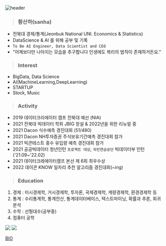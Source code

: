 ![header](https://capsule-render.vercel.app/api?type=waving&color=8C&height=200&section=header&text=Sanha%20&fontSize=50&animation=twinkling&fontcolor=8B4513&descSize=100)

> ### 황산하(sanha)
- 전북대 경제/통계(Jeonbuk National UNI. Economics & Statistics)
- DataScience & AI 를 위해 공부 및 기록
- `To Be AI Engineer, Data Scientist and CEO`
- "어제보다만 나아지는 모습을 추구합니다 인생에도 복리의 법칙이 존재하거든요."

> ### Interest
- BigData, Data Science
- AI(MachineLearning,DeepLearning) 
- STARTUP
- Stock, Music

> ### Activity
- 2019 데이터크리에이터 캠프 전북대 예선 (NIA)
- 2021 전북대 빅데이터 학회 JBIG 창설 & 2022년을 위한 리뉴얼 중
- 2021 Dacon 식수예측 경진대회 (51/480)
- 2021 Dacon NH투자증권 주식보유기간예측 경진대회 참가
- 2021 빅콘테스트 홍수 유입량 예측 경진대회 참가
- 2021 공공빅데이터 청년인턴 `프로젝트 대상`, `국민연금공단` 빅데이터부 인턴('21.09~'22.02) 
- 2021 데이터크레에이터캠프 본선 제 6회 최우수상
- 2022 데이콘 KNOW 일자리 추천 알고리즘 경진대회(~ing)


> ### Education
1. 경제 : 미시경제학, 거시경제학, 투자론, 국제경제학, 계량경제학, 환경경제학 등
2. 통계 : 수리통계학, 통계전산, 통계데이터베이스, 텍스트마이닝, 확률과 추론, 회귀분석
3. 수학 : 선형대수(공부중)
4. 컴퓨터 공학

<img src="https://img.shields.io/badge/Python-3766AB?style=flat-square&logo=Python&logoColor=white"/> <img src="https://img.shields.io/badge/R Program-178DC3?style=flat-square&logo=R&logoColor=white"/>

[BIO](https://linktr.ee/hsh6449) 
